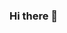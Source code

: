 ### Hi there 👋

<!--
**Jeaninezpp/Jeaninezpp** is a ✨ _special_ ✨ repository because its `README.md` (this file) appears on your GitHub profile.

Here are some ideas to get you started:

- 🔭 I’m currently working on ...
- 🌱 I’m currently learning ...
- 👯 I’m looking to collaborate on ...
- 🤔 I’m looking for help with ...
- 💬 Ask me about ...
- 📫 How to reach me: ...
- 😄 Pronouns: ...
- ⚡ Fun fact: ...



[![GitHub Trends SVG](https://api.githubtrends.io/Jeaninezpp/svg/avgupta456/langs)](https://githubtrends.io)
In 2021, I made 1027 contributions and modified 14,000 lines of code. Check out my GitHub Wrapped and create your own at githubtrends.io/wrapped/Jeaninezpp

-->
